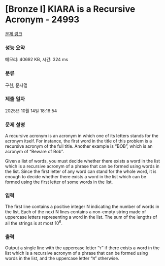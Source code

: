 # [Bronze I] KIARA is a Recursive Acronym - 24993 

[문제 링크](https://www.acmicpc.net/problem/24993) 

### 성능 요약

메모리: 40692 KB, 시간: 324 ms

### 분류

구현, 문자열

### 제출 일자

2025년 10월 14일 18:16:54

### 문제 설명

<p>A recursive acronym is an acronym in which one of its letters stands for the acronym itself. For instance, the first word in the title of this problem is a recursive acronym of the full title. Another example is “BOB”, which is an acronym of “Beware of Bob”.</p>

<p>Given a list of words, you must decide whether there exists a word in the list which is a recursive acronym of a phrase that can be formed using words in the list. Since the first letter of any word can stand for the whole word, it is enough to decide whether there exists a word in the list which can be formed using the first letter of some words in the list.</p>

### 입력 

 <p>The first line contains a positive integer N indicating the number of words in the list. Each of the next N lines contains a non-empty string made of uppercase letters representing a word in the list. The sum of the lengths of all the strings is at most 10<sup>6</sup>.</p>

### 출력 

 <p>Output a single line with the uppercase letter “<code>Y</code>” if there exists a word in the list which is a recursive acronym of a phrase that can be formed using words in the list, and the uppercase letter “<code>N</code>” otherwise.</p>

